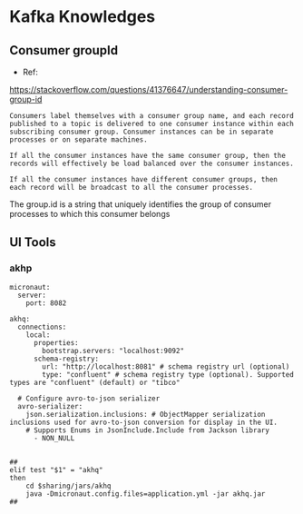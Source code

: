 
# Kafka Knowledges


## Consumer groupId

- Ref:

https://stackoverflow.com/questions/41376647/understanding-consumer-group-id

```
Consumers label themselves with a consumer group name, and each record published to a topic is delivered to one consumer instance within each subscribing consumer group. Consumer instances can be in separate processes or on separate machines.

If all the consumer instances have the same consumer group, then the records will effectively be load balanced over the consumer instances.

If all the consumer instances have different consumer groups, then each record will be broadcast to all the consumer processes.
```


The group.id is a string that uniquely identifies the group of consumer processes to which this consumer belongs




## UI Tools

### akhp



```
micronaut:
  server:
    port: 8082

akhq:
  connections:
    local:
      properties:
        bootstrap.servers: "localhost:9092"
      schema-registry:
        url: "http://localhost:8081" # schema registry url (optional)
        type: "confluent" # schema registry type (optional). Supported types are "confluent" (default) or "tibco"

  # Configure avro-to-json serializer
  avro-serializer:
    json.serialization.inclusions: # ObjectMapper serialization inclusions used for avro-to-json conversion for display in the UI.
    # Supports Enums in JsonInclude.Include from Jackson library
      - NON_NULL


##
elif test "$1" = "akhq"
then
	cd $sharing/jars/akhq
	java -Dmicronaut.config.files=application.yml -jar akhq.jar
##

```


